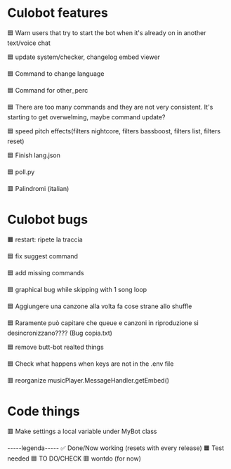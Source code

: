 # Culobot features

🟦 Warn users that try to start the bot when it's already on in another text/voice chat

🟦 update system/checker, changelog embed viewer

🟦 Command to change language

🟦 Command for other_perc

🟦 There are too many commands and they are not very consistent. It's starting to get overwelming, maybe command update?

🟦 speed pitch effects(filters nightcore, filters bassboost, filters list, filters reset)

🟦 Finish lang.json

🟦 poll.py

🟥 Palindromi (italian)

# Culobot bugs

🟧 restart: ripete la traccia

🟦 fix suggest command

🟦 add missing commands

🟦 graphical bug while skipping with 1 song loop

🟦 Aggiungere una canzone alla volta fa cose strane allo shuffle

🟦 Raramente può capitare che queue e canzoni in riproduzione si desincronizzano???? (Bug copia.txt)

🟦 remove butt-bot realted things

🟦 Check what happens when keys are not in the .env file

🟥 reorganize musicPlayer.MessageHandler.getEmbed()

# Code things

🟥 Make settings a local variable under MyBot class

-----legenda-----
✅ Done/Now working (resets with every release)
🟧 Test needed
🟦 TO DO/CHECK
🟥 wontdo (for now)